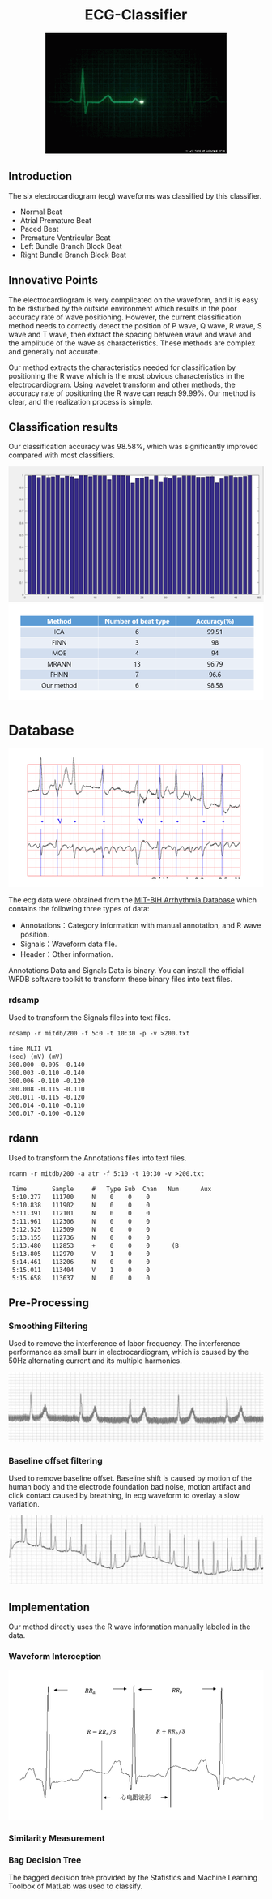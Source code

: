 <div align="center">
    <h1>ECG-Classifier</h1>
    <img src="Pics/1.gif">
</div>



## Introduction

The six electrocardiogram (ecg) waveforms was classified by this classifier. 

- Normal Beat
- Atrial Premature Beat
- Paced Beat
- Premature Ventricular Beat
- Left Bundle Branch Block Beat
- Right Bundle Branch Block Beat

## Innovative Points

The electrocardiogram is very complicated on the waveform, and it is easy to be disturbed by the outside environment which results in the poor accuracy rate of wave positioning. However, the current classification method needs to correctly detect the position of P wave, Q wave, R wave, S wave and T wave, then extract the spacing between wave and wave and the amplitude of the wave as characteristics. These methods are complex and generally not accurate.

Our method extracts the characteristics needed for classification by positioning the R wave which is the most obvious characteristics in the electrocardiogram. Using wavelet transform and other methods, the accuracy rate of positioning the R wave can reach 99.99%. Our method is clear, and the realization process is simple.

## Classification results

Our classification accuracy was 98.58%, which was significantly improved compared with most classifiers.



<div align="center">
    <img src="Pics/result-chart.png">
    <img src="Pics/result-table.png">
</div>

# Database

<div align="center">
    <img src="Pics/ecg.png">
</div>

The ecg data were obtained from the [MIT-BIH Arrhythmia Database](https://www.physionet.org/physiobank/database/mitdb/) which contains the following three types of data:

- Annotations：Category information with manual annotation, and R wave position.
- Signals：Waveform data file.
- Header：Other information.

Annotations Data and Signals Data is binary. You can install the official WFDB software toolkit to transform these binary files into text files.

### rdsamp

Used to transform the Signals files into text files.

```
rdsamp -r mitdb/200 -f 5:0 -t 10:30 -p -v >200.txt
```

```
time MLII V1
(sec) (mV) (mV)
300.000 -0.095 -0.140
300.003 -0.110 -0.140
300.006 -0.110 -0.120
300.008 -0.115 -0.110
300.011 -0.115 -0.120
300.014 -0.110 -0.110
300.017 -0.100 -0.120
```

## rdann

Used to transform the Annotations files into text files.

```
rdann -r mitdb/200 -a atr -f 5:10 -t 10:30 -v >200.txt
```

```
 Time       Sample     #   Type Sub  Chan   Num      Aux
 5:10.277   111700     N    0    0    0
 5:10.838   111902     N    0    0    0
 5:11.391   112101     N    0    0    0
 5:11.961   112306     N    0    0    0
 5:12.525   112509     N    0    0    0
 5:13.155   112736     N    0    0    0
 5:13.480   112853     +    0    0    0      (B
 5:13.805   112970     V    1    0    0
 5:14.461   113206     N    0    0    0
 5:15.011   113404     V    1    0    0
 5:15.658   113637     N    0    0    0
```

## Pre-Processing

### Smoothing Filtering

Used to remove the interference of labor frequency. The interference performance as small burr in electrocardiogram, which is caused by the 50Hz alternating current and its multiple harmonics.

<div align="center">
    <img src="Pics/noise.png">
</div>

### Baseline offset filtering

Used to remove baseline offset. Baseline shift is caused by motion of the human body and the electrode foundation bad noise, motion artifact and click contact caused by breathing, in ecg waveform to overlay a slow variation.



<div align="center">
    <img src="Pics/line_drift.png">
</div>

## Implementation

Our method directly uses the R wave information manually labeled in the data.

### Waveform Interception

<div align="center">
    <img src="Pics/wave.png">
</div>

### Similarity Measurement

### Bag Decision Tree

The bagged decision tree provided by the Statistics and Machine Learning Toolbox of MatLab was used to classify.